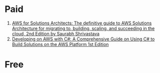 # Paid
1. [AWS for Solutions Architects: The definitive guide to AWS Solutions Architecture for migrating to, building, scaling, and succeeding in the cloud, 2nd Edition by  Saurabh Shrivastava](https://amzn.to/3smyPq8)
2. [Developing on AWS with C#: A Comprehensive Guide on Using C# to Build Solutions on the AWS Platform 1st Edition](https://a.co/d/0ktXHUR)
# Free
